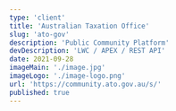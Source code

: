 ```yaml
---
type: 'client'
title: 'Australian Taxation Office'
slug: 'ato-gov'
description: 'Public Community Platform'
devDescription: 'LWC / APEX / REST API'
date: 2021-09-28
imageMain: './image.jpg'
imageLogo: './image-logo.png'
url: 'https://community.ato.gov.au/s/'
published: true
---
```

